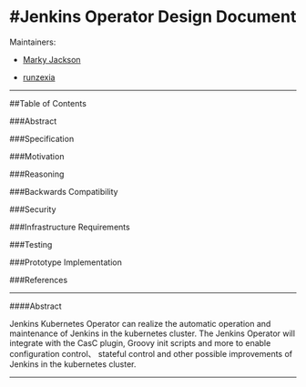 #Jenkins Operator Design Document
=========

Maintainers:

- [Marky Jackson](https://github.com/markyjackson-taulia)

- [runzexia](https://github.com/runzexia)

---

##Table of Contents

###Abstract

###Specification

###Motivation

###Reasoning

###Backwards Compatibility

###Security

###Infrastructure Requirements

###Testing

###Prototype Implementation

###References

----

####Abstract

Jenkins Kubernetes Operator can realize the automatic operation 
and maintenance of Jenkins in the kubernetes cluster.
The Jenkins Operator will integrate with the CasC plugin, 
Groovy init scripts and more to enable configuration control、 
stateful control and other possible improvements of Jenkins in 
the kubernetes cluster.

--------------

